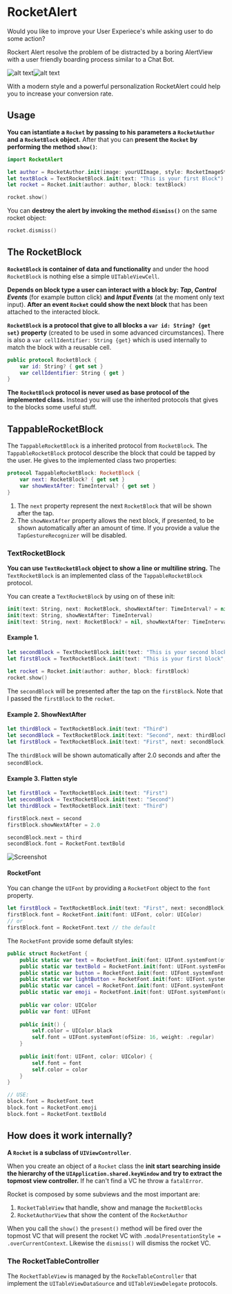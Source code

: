 # RocketAlert

Would you like to improve your User Experiece's while asking user to do some action? 

Rockert Alert resolve the problem of be distracted by a boring AlertView with a user friendly boarding process similar to a Chat Bot. 

![alt text](https://media.giphy.com/media/5QLxkjz2nq5cHBENqr/giphy.gif)![alt text](https://media.giphy.com/media/9u15NC295RsZIKCDWj/giphy.gif)

With a modern style and a powerful personalization RocketAlert could help you to increase your conversion rate.

## Usage

**You can istantiate a `Rocket` by passing to his parameters a `RocketAuthor` and a `RocketBlock` object.** After that you can **present the `Rocket` by performing the method `show()`**:

```swift
import RocketAlert

let author = RocketAuthor.init(image: yourUIImage, style: RocketImageStyle.round)
let textBlock = TextRocketBlock.init(text: "This is your first Block")
let rocket = Rocket.init(author: author, block: textBlock)

rocket.show()
```

You can **destroy the alert by invoking the method `dismiss()`** on the same rocket object:

```swift
rocket.dismiss()
```

## The RocketBlock

 **`RocketBlock` is container of data and functionality** and under the hood `RocketBlock` is nothing else a simple `UITableViewCell`.

**Depends on block type a user can interact with a block by: *Tap*, *Control Events*** (for example button click) **and *Input Events*** (at the moment only text input). **After an event `Rocket` could show the next block** that has been attached to the interacted block.

**`RocketBlock` is a protocol that give to all blocks a `var id: String? {get set}` property** (created to be used in some advanced circumstances). There is also a `var cellIdentifier: String {get}` which is used internally to match the block with a reusable cell. 

```swift
public protocol RocketBlock {
    var id: String? { get set }
    var cellIdentifier: String { get }
}
```

**The `RocketBlock` protocol is never used as base protocol of the implemented class.** Instead you will use the inherited protocols that gives to the blocks some useful stuff. 


## TappableRocketBlock

The `TappableRocketBlock` is a inherited protocol from `RocketBlock`. The `TappableRocketBlock` protocol describe the block that could be tapped by the user. He gives to the implemented class two properties:

```swift
protocol TappableRocketBlock: RocketBlock {
    var next: RocketBlock? { get set }
    var showNextAfter: TimeInterval? { get set }
}
```

1. The `next` property represent the next `RocketBlock` that will be shown after the tap.  
2. The `showNextAfter` property allows the next block, if presented, to be shown automatically after an amount of time. If you provide a value the `TapGestureRecognizer` will be disabled.


### TextRocketBlock

**You can use `TextRocketBlock` object to show a line or multiline string.** The `TextRocketBlock` is an implemented class of the `TappableRocketBlock` protocol.

You can create a `TextRocketBlock` by using on of these init:

```swift
init(text: String, next: RocketBlock, showNextAfter: TimeInterval? = nil)
init(text: String, showNextAfter: TimeInterval)
init(text: String, next: RocketBlock? = nil, showNextAfter: TimeInterval? = nil, id: String? = nil, font: RocketFont = .text)
```

#### Example 1.

```swift
let secondBlock = TextRocketBlock.init(text: "This is your second block")
let firstBlock = TextRocketBlock.init(text: "This is your first block", next: secondBlock)
        
let rocket = Rocket.init(author: author, block: firstBlock)
rocket.show()
```
The `secondBlock` will be presented after the tap on the `firstBlock`. Note that I passed the `firstBlock` to the `rocket`.

#### Example 2. ShowNextAfter

```swift
let thirdBlock = TextRocketBlock.init(text: "Third")
let secondBlock = TextRocketBlock.init(text: "Second", next: thirdBlock, showNextAfter: 2.0)
let firstBlock = TextRocketBlock.init(text: "First", next: secondBlock)
```

The `thirdBlock` will be shown automatically after 2.0 seconds and after the `secondBlock`.

#### Example 3. Flatten style

```swift
let firstBlock = TextRocketBlock.init(text: "First")
let secondBlock = TextRocketBlock.init(text: "Second")
let thirdBlock = TextRocketBlock.init(text: "Third")

firstBlock.next = second 
firstBlock.showNextAfter = 2.0

secondBlock.next = third
secondBlock.font = RocketFont.textBold
```

![Screenshot](https://image.ibb.co/nC4kLy/Schermata_2018_06_01_alle_17_23_18.png)

#### RocketFont

You can change the `UIFont` by providing a `RocketFont` object to the `font` property. 

```swift
let firstBlock = TextRocketBlock.init(text: "First", next: secondBlock)
firstBlock.font = RocketFont.init(font: UIFont, color: UIColor)
// or 
firstBlock.font = RocketFont.text // the default
```

The `RocketFont` provide some default styles:

```swift
public struct RocketFont {
    public static var text = RocketFont.init(font: UIFont.systemFont(ofSize: 18, weight: .regular), color: #colorLiteral(red: 0.1621472239, green: 0.2301641703, blue: 0.3008684814, alpha: 1))
    public static var textBold = RocketFont.init(font: UIFont.systemFont(ofSize: 18, weight: .bold), color: #colorLiteral(red: 0.1621472239, green: 0.2301641703, blue: 0.3008684814, alpha: 1))
    public static var button = RocketFont.init(font: UIFont.systemFont(ofSize: 20, weight: .black), color: #colorLiteral(red: 0.1902082911, green: 0.6098146351, blue: 0.968627451, alpha: 1))
    public static var lightButton = RocketFont.init(font: UIFont.systemFont(ofSize: 18, weight: .regular), color: #colorLiteral(red: 0.1902082911, green: 0.6098146351, blue: 0.968627451, alpha: 1))
    public static var cancel = RocketFont.init(font: UIFont.systemFont(ofSize: 20, weight: .semibold), color: #colorLiteral(red: 0.9267585874, green: 0.367726624, blue: 0.3804723024, alpha: 1))
    public static var emoji = RocketFont.init(font: UIFont.systemFont(ofSize: 25, weight: .black), color: #colorLiteral(red: 0.1621472239, green: 0.2301641703, blue: 0.3008684814, alpha: 1))
    
    public var color: UIColor
    public var font: UIFont
    
    public init() {
        self.color = UIColor.black
        self.font = UIFont.systemFont(ofSize: 16, weight: .regular)
    }
    
    public init(font: UIFont, color: UIColor) {
        self.font = font
        self.color = color
    }
}

// USE:
block.font = RocketFont.text
block.font = RocketFont.emoji
block.font = RocketFont.textBold
```

## How does it work internally?

**A `Rocket` is a subclass of `UIViewController`**. 

When you create an object of a `Rocket` class the **init start searching inside the hierarchy of the `UIApplication.shared.keyWindow` and try to extract the topmost view controller.** If he can't find a VC he throw a `fatalError`.

Rocket is composed by some subviews and the most important are: 
1. `RocketTableView` that handle, show and manage the `RocketBlocks`
2. `RocketAuthorView` that show the content of the `RocketAuthor`

When you call the `show()` the `present()` method will be fired over the topmost VC that will present the rocket VC with `.modalPresentationStyle = .overCurrentContext`. Likewise the `dismiss()` will dismiss the rocket VC.

### The RocketTableController 

The `RocketTableView` is managed by the `RockeTableController` that implement the `UITableViewDataSource` and `UITableViewDelegate` protocols.



